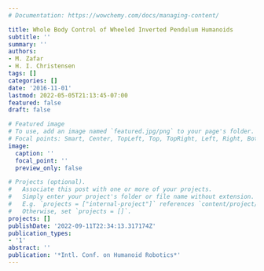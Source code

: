 ```yaml
---
# Documentation: https://wowchemy.com/docs/managing-content/

title: Whole Body Control of Wheeled Inverted Pendulum Humanoids
subtitle: ''
summary: ''
authors:
- M. Zafar
- H. I. Christensen
tags: []
categories: []
date: '2016-11-01'
lastmod: 2022-05-05T21:13:45-07:00
featured: false
draft: false

# Featured image
# To use, add an image named `featured.jpg/png` to your page's folder.
# Focal points: Smart, Center, TopLeft, Top, TopRight, Left, Right, BottomLeft, Bottom, BottomRight.
image:
  caption: ''
  focal_point: ''
  preview_only: false

# Projects (optional).
#   Associate this post with one or more of your projects.
#   Simply enter your project's folder or file name without extension.
#   E.g. `projects = ["internal-project"]` references `content/project/deep-learning/index.md`.
#   Otherwise, set `projects = []`.
projects: []
publishDate: '2022-09-11T22:34:13.317174Z'
publication_types:
- '1'
abstract: ''
publication: '*Intl. Conf. on Humanoid Robotics*'
---
```

